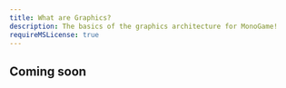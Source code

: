 ```yaml
---
title: What are Graphics?
description: The basics of the graphics architecture for MonoGame!
requireMSLicense: true
---
```


## Coming soon
